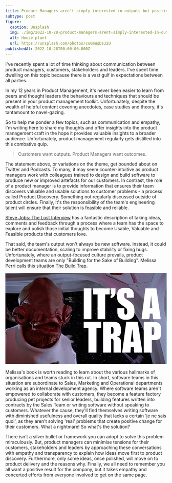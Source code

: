 ```yaml
---
title: Product Managers aren't simply interested in outputs but positive outcomes for their customers
subtype: post
figure:
  caption: Unsplash
  img: ./img/2022-10-28-product-managers-arent-simply-interested-in-outputs-but-positive-outcomes-for-their-customers.jpg
  alt: House plant
  url: https://unsplash.com/photos/cu0mWqDsJ2U
publishedAt: 2022-10-28T00:00:00.000Z
---
```

I've recently spent a lot of time thinking about communication between product managers, customers, stakeholders and leaders. I've spent time dwelling on this topic because there is a vast gulf in expectations between all parties.

In my 12 years in Product Management, it's never been easier to learn from peers and thought leaders the behaviours and techniques that should be present in your product management toolkit. Unfortunately, despite the wealth of helpful content covering anecdotes, case studies and theory, it's tantamount to navel-gazing.

So to help me ponder a few topics, such as communication and empathy, I'm writing here to share my thoughts and offer insights into the product management craft in the hope it provides valuable insights to a broader audience. Unfortunately, product management regularly gets distilled into this combative quip.

>    Customers want outputs. Product Managers want outcomes.

The statement above, or variations on the theme, get bounded about on Twitter and Podcasts. To many, it may seem counter-intuitive as product managers work with colleagues trained to design and build software to produce new or improved artefacts for our customers. In contrast, the role of a product manager is to provide information that ensures their team discovers valuable and usable solutions to customer problems - a process called Product Discovery. Something not regularly discussed outside of product circles. Finally, it's the responsibility of the team's engineering talent will ensure that their solution is feasible and reliable.

[Steve Jobs: The Lost Interview](https://youtu.be/rDqQcmVqAm4?t=2088) has a fantastic description of taking ideas, comments and feedback through a process where a team has the space to explore and polish those initial thoughts to become Usable, Valuable and Feasible products that customers love.

That said, the team's output won't always be new software. Instead, it could be better documentation, scaling to improve stability or fixing bugs. Unfortunately, where an output-focused culture prevails, product development teams are only "Building for the Sake of Building". Melissa Perri calls this situation [The Build Trap](https://melissaperri.com/blog/2014/08/05/the-build-trap).

![It's a Trap](./img/2022-10-28-its-a-trap.jpg)

Melissa's book is worth reading to learn about the various hallmarks of organisations and teams stuck in this rut. In short, software teams in this situation are subordinate to Sales, Marketing and Operational departments working as an internal development agency. Where software teams aren't empowered to collaborate with customers, they become a feature factory producing pet projects for senior leaders,  building features written into contracts by the Sales Team or writing software without speaking to customers. Whatever the cause, they'll find themselves writing software with diminished usefulness and overall quality that lacks a certain 'je ne sais quoi', as they aren't solving 'real' problems that create positive change for their customers. What a nightmare! So what's the solution?

There isn't a silver bullet or framework you can adopt to solve this problem miraculously. But, product managers can minimise tensions for their customers, stakeholders and leaders by approaching these conversations with empathy and transparency to explain how ideas move first to product discovery. Furthermore, only some ideas, once polished, will move on to product delivery and the reasons why. Finally, we all need to remember you all want a positive result for the company, but it takes empathy and concerted efforts from everyone involved to get on the same page.
